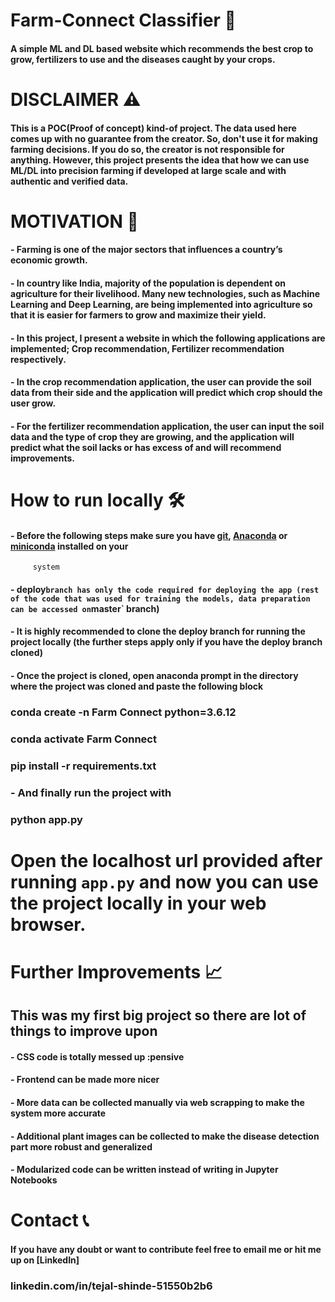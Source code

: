 # Farm-Connect Classifier 🌿
#### A simple ML and DL based website which recommends the best crop to grow, fertilizers to use and the diseases caught by your crops.

# DISCLAIMER ⚠️
#### This is a POC(Proof of concept) kind-of project. The data used here comes up with no guarantee from the creator. So, don't use it for making farming decisions. If you do so, the creator is not responsible for anything. However, this project presents the idea that how we can use ML/DL into precision farming if developed at large scale and with authentic and verified data.

# MOTIVATION 💪
#### - Farming is one of the major sectors that influences a country’s economic growth. 
#### - In country like India, majority of the population is dependent on agriculture for their livelihood. Many new technologies, such as Machine Learning and Deep Learning, are being implemented into agriculture so that it is easier for farmers to grow and maximize their yield. 
#### - In this project, I present a website in which the following applications are implemented; Crop recommendation, Fertilizer recommendation  respectively. 
#### - In the crop recommendation application, the user can provide the soil data from their side and the application will predict which crop should the user grow. 
#### - For the fertilizer recommendation application, the user can input the soil data and the type of crop they are growing, and the application will predict what the soil lacks or has excess of and will recommend improvements. 

# How to run locally 🛠️
  #### - Before the following steps make sure you have [git](https://git-scm.com/download), [Anaconda](https://www.anaconda.com/) or [miniconda](https://docs.conda.io/en/latest/miniconda.html) installed on your 
         system
 
  #### - deploy` branch has only the code required for deploying the app (rest of the code that was used for training the models, data preparation can be accessed on `master` branch)
  #### - It is highly recommended to clone the deploy branch for running the project locally (the further steps apply only if you have the deploy branch cloned)
  #### - Once the project is cloned, open anaconda prompt in the directory where the project was cloned and paste the following block
   ### conda create -n Farm Connect python=3.6.12
   ### conda activate Farm Connect
   ### pip install -r requirements.txt
   ### - And finally run the project with
   ###  python app.py
  # Open the localhost url provided after running `app.py` and now you can use the project locally in your web browser.

# Further Improvements 📈
  ## This was my first big project so there are lot of things to improve upon
#### - CSS code is totally messed up :pensive
#### - Frontend can be made more nicer 
#### - More data can be collected manually via web scrapping to make the system more accurate 
#### - Additional plant images can be collected to make the disease detection part more robust and generalized
#### - Modularized code can be written instead of writing in Jupyter Notebooks 
# Contact 📞

#### If you have any doubt or want to contribute feel free to email me or hit me up on [LinkedIn]
### linkedin.com/in/tejal-shinde-51550b2b6












  
